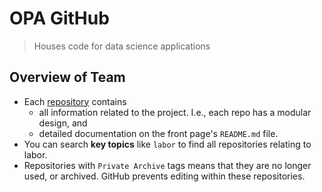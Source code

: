 # OPA GitHub
> Houses code for data science applications

## Overview of Team
* Each [repository](https://github.com/orgs/Operational-Performance-and-Analysis/repositories) contains 
  - all information related to the project. I.e., each repo has a modular design, and
  - detailed documentation on the front page's `README.md` file.
* You can search **key topics** like `labor` to find all repositories relating to labor.
* Repositories with `Private Archive` tags means that they are no longer used, or archived. GitHub prevents editing within these repositories.
